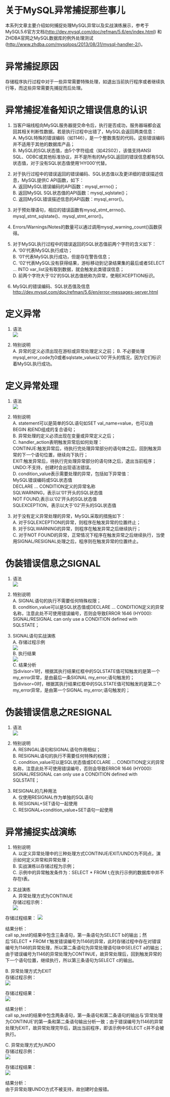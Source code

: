 关于MySQL异常捕捉那些事儿
=======================

本系列文章主要介绍如何捕捉处理MySQL异常以及实战演练展示，参考于MySQL5.6官方文档(http://dev.mysql.com/doc/refman/5.6/en/index.html) 和 ZHDBA官网之MySQL数据库的例外处理测试(http://www.zhdba.com/mysqlops/2013/08/31/mysql-handler-2/)。  

异常捕捉原因
===========
存储程序执行过程中对于一些异常需要特殊处理，如退出当前执行程序或者继续执行等，而这些异常需要先捕捉而后处理。  

异常捕捉准备知识之错误信息的认识
============================
1. 当客户端线程向MySQL服务器提交命令后，执行是否成功，服务器端都会返回其相关判断性数据。若是执行过程中出错了，MySQL会返回两类信息：  
A. MySQL特殊的错误编码（如1146），是一个整数类型的代码，这些错误编码并不适用于其他的数据库产品；  
B. MySQL的SQL状态值，由5个字符组成（如42S02），该值支持ANSI SQL、ODBC或其他标准协议，并不是所有的MySQL返回的错误信息都有SQL状态值，对于没有SQL状态值使用‘HY000’代替。  

2. 对于执行过程中的错误返回的错误编码、SQL状态值以及更详细的错误描述信息，MySQL提供C API函数，如下：  
A. 返回MySQL错误编码的API函数：mysql_errno()；  
B. 返回MySQL SQL状态值的API函数：mysql_sqlstate()；  
C. 返回MySQL错误描述信息的API函数：mysql_error()。  

3. 对于预处理语句，相应的错误函数有mysql_stmt_errno()、mysql_stmt_sqlstate()、mysql_stmt_error()。  

4. Errors/Warnings/Notes的数量可以通过调用mysql_warning_count()函数获得。  

5. 对于MySQL执行过程中的错误返回的SQL状态值前两个字符的含义如下：  
A. ‘00’代表MySQL执行成功；  
B. ‘01’代表MySQL执行成功，但是存在警告信息；  
C. ‘02’代表MySQL没有获得结果，游标移动到记录结果集的最后或者SELECT ... INTO var_list没有取到数据，就会触发此类错误信息；  
D. 前两个字符大于‘02’的SQL状态值统称为异常，使用EXCEPTION标识。  

6. MySQL的错误编码、SQL状态值及信息  
http://dev.mysql.com/doc/refman/5.6/en/error-messages-server.html  

定义异常
=======
1. 语法  
![](https://github.com/wing324/MySQL-Github/blob/master/image/MySQL_exception1.png)  

2. 特别说明  
A. 异常的定义必须出现在游标或异常处理定义之前；
B. 不必要处理mysql_error_code为0或者sqlstate_value以‘00’开头的情况，因为它们标识着MySQL执行成功。

定义异常处理
===========
1. 语法  
![](https://github.com/wing324/MySQL-Github/blob/master/image/MySQL_exception2.png)  

2. 特别说明  
A. statement可以是简单的SQL语句如SET val_name=value，也可以由BEGIN 和END组成的复合语句；  
B. 异常处理的定义必须出现在变量或异常定义之后；  
C. handler_action表明触发异常后如何处理：  
CONTINUE:触发异常后，待执行完处理异常部分的语句体之后，回到触发异常的下一个语句位置，继续向下执行；  
EXIT:触发异常后，待执行完处理异常部分的语句体之后，退出当前程序；  
UNDO:不支持，创建时会出现语法错误。  
D. condition_value表示需要处理的异常，包括如下异常值：  
MySQL错误编码或SQL状态值  
DECLARE ... CONDITION定义的异常名称  
SQLWARNING，表示以‘01’开头的SQL状态值  
NOT FOUND,表示以‘02’开头的SQL状态值  
SQLEXCEPTION，表示以大于‘02’开头的SQL状态值  

3. 对于没有定义异常处理的异常，MySQL采取的措施如下：  
A. 对于SQLEXCEPTION的异常，则程序在触发异常的位置终止；  
B. 对于SQLWARNING的异常，则程序在触发异常之后继续执行；  
C. 对于NOT FOUND的异常，正常情况下程序在触发异常之后继续执行，当使用SIGNAL/RESIGNAL处理之后，程序则在触发异常的位置终止。  

伪装错误信息之SIGNAL
==================
1. 语法  
![](https://github.com/wing324/MySQL-Github/blob/master/image/MySQL_EXCEPTION3.png)  

2. 特别说明  
A. SIGNAL语句的执行不需要任何特殊权限；  
B. condition_value可以是SQL状态值或DECLARE ... CONDITION定义的异常名称，注意此处不可使用错误编号，否则会导致ERROR 1646 (HY000): SIGNAL/RESIGNAL can only use a CONDITION defined with SQLSTATE；  

3. SIGNAL语句实战演练  
A. 存储过程示例  
![](https://github.com/wing324/MySQL-Github/blob/master/image/MySQL_exception4.png)  
B. 执行结果  
![](https://github.com/wing324/MySQL-Github/blob/master/image/MySQL_exception5.png)  
C. 结果分析  
当divisor=1时，根据其执行结果红框中的SQLSTATE值可知触发的是第一个my_error异常，是由最后一条SIGNAL my_error;语句触发的；  
当divisor=0时，根据其执行结果红框中的SQLSTATE值可知触发的是第二个my_error异常，是由第一个SIGNAL my_error;语句触发的；  

伪装错误信息之RESIGNAL
=====================
1. 语法  
![](https://github.com/wing324/MySQL-Github/blob/master/image/MySQL_exception6.png)  

2. 特别说明  
A. RESINGAL语句和SIGNAL语句作用相似；  
B. RESIGNAL语句的执行不需要任何特殊的权限；  
C. condition_value可以是SQL状态值或DECLARE ... CONDITION定义的异常名称，注意此处不可使用错误编号，否则会导致ERROR 1646 (HY000): SIGNAL/RESIGNAL can only use a CONDITION defined with SQLSTATE；  

3. RESIGNAL的几种用法  
A. 仅使用RESIGNAL作为单独的SQL语句  
B. RESIGNAL+SET语句一起使用  
C. RESIGNAL+condition_value+SET语句一起使用  

异常捕捉实战演练
==============
1. 特别说明  
A. 以定义异常处理中的三种处理方式CONTINUE/EXIT/UNDO为不同点，演示如何定义异常和异常处理；  
B. 实战演练以存储过程为示例；  
C. 示例中的异常触发条件为：SELECT * FROM t;在执行示例的数据库中并不存在t表。  

2. 实战演练  
A. 异常处理方式为CONTINUE  
存储过程示例：  
![](https://github.com/wing324/MySQL-Github/blob/master/image/MySQL_exception7.png)  

存储过程结果：
![](https://github.com/wing324/MySQL-Github/blob/master/image/MySQL_exception8.png)  

结果分析：  
call sp_test的结果中包含三条语句，第一条语句为SELECT b的输出；然后‘SELECT * FROM t’触发错误编号为1146的异常，此时存储过程中存在对错误编号为1146的异常处理，所以第二条语句为异常处理语句块中SELECT a的输出；由于错误编号为1146的异常处理为CONTINUE，故异常处理后，回到触发异常的下一个语句位置，继续执行，所以第三条语句为SELECT c的输出。  

B. 异常处理方式为EXIT  
存储过程示例：  
![](https://github.com/wing324/MySQL-Github/blob/master/image/MySQL_exception9.png)  

存储过程结果：  
![](https://github.com/wing324/MySQL-Github/blob/master/image/MySQL_exception10.png)

结果分析：  
call sp_test的结果中包含两条语句，第一条语句和第二条语句的输出与‘异常处理为CONTINUE’的第一条和第二条语句输出分析一致；由于错误编号为1146的异常处理为EXIT，故异常处理完毕后，跳出当前程序，即该示例中SELECT c并不会被执行。  

C. 异常处理方式为UNDO  
存储过程示例：  
![](https://github.com/wing324/MySQL-Github/blob/master/image/MySQL_exception11.png)  

存储过程结果：  
![](https://github.com/wing324/MySQL-Github/blob/master/image/MySQL_exception13.png)  

结果分析：  
由于异常处理UNDO方式不被支持，故创建时会报错。  